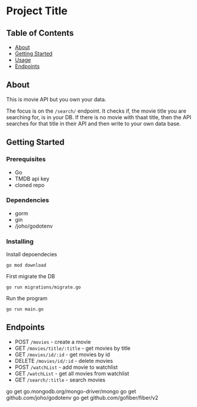# Project Title

## Table of Contents
+ [About](#about)
+ [Getting Started](#getting_started)
+ [Usage](#usage)
+ [Endpoints](../Endpoints)

## About <a name = "about"></a>
This is movie API but you own your data.

The focus is on the `/search/` endpoint. It checks if, the movie title you are searching for, is in your DB. If there is no movie with thaat title, then the API searches for that title in their API and then write to your own data base. 

## Getting Started <a name = "getting_started"></a>

### Prerequisites
- Go
- TMDB api key
- cloned repo

### Dependencies
- gorm
- gin
- /joho/godotenv

### Installing

Install depoendecies

```
go mod download
```

First migrate the DB
```
go run migrations/migrate.go
```

Run the program

```
go run main.go
```

## Endpoints <a name = "usage"></a>

- POST `/movies` - create a movie
- GET `/movies/title/:title` - get movies by title
- GET `/movies/id/:id` - get movies by id
- DELETE `/movies/id/:id` - delete movies
- POST `/watchList` - add movie to watchlist
- GET `/watchList` - get all movies from watchlist
- GET `/search/:title` - search movies 



go get go.mongodb.org/mongo-driver/mongo
go get github.com/joho/godotenv
go get github.com/gofiber/fiber/v2
